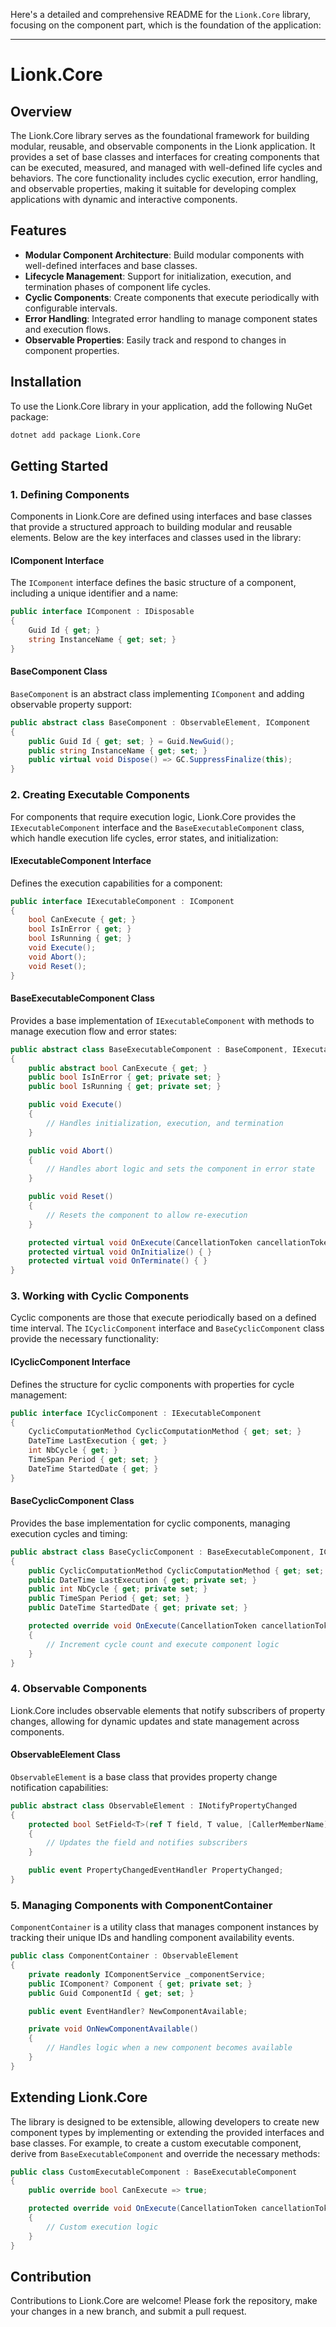 ﻿Here's a detailed and comprehensive README for the `Lionk.Core` library, focusing on the component part, which is the foundation of the application:

---

# Lionk.Core

## Overview

The Lionk.Core library serves as the foundational framework for building modular, reusable, and observable components in the Lionk application. It provides a set of base classes and interfaces for creating components that can be executed, measured, and managed with well-defined life cycles and behaviors. The core functionality includes cyclic execution, error handling, and observable properties, making it suitable for developing complex applications with dynamic and interactive components.

## Features

- **Modular Component Architecture**: Build modular components with well-defined interfaces and base classes.
- **Lifecycle Management**: Support for initialization, execution, and termination phases of component life cycles.
- **Cyclic Components**: Create components that execute periodically with configurable intervals.
- **Error Handling**: Integrated error handling to manage component states and execution flows.
- **Observable Properties**: Easily track and respond to changes in component properties.

## Installation

To use the Lionk.Core library in your application, add the following NuGet package:

```bash
dotnet add package Lionk.Core
```

## Getting Started

### 1. Defining Components

Components in Lionk.Core are defined using interfaces and base classes that provide a structured approach to building modular and reusable elements. Below are the key interfaces and classes used in the library:

#### IComponent Interface

The `IComponent` interface defines the basic structure of a component, including a unique identifier and a name:

```csharp
public interface IComponent : IDisposable
{
    Guid Id { get; }
    string InstanceName { get; set; }
}
```

#### BaseComponent Class

`BaseComponent` is an abstract class implementing `IComponent` and adding observable property support:

```csharp
public abstract class BaseComponent : ObservableElement, IComponent
{
    public Guid Id { get; set; } = Guid.NewGuid();
    public string InstanceName { get; set; }
    public virtual void Dispose() => GC.SuppressFinalize(this);
}
```

### 2. Creating Executable Components

For components that require execution logic, Lionk.Core provides the `IExecutableComponent` interface and the `BaseExecutableComponent` class, which handle execution life cycles, error states, and initialization:

#### IExecutableComponent Interface

Defines the execution capabilities for a component:

```csharp
public interface IExecutableComponent : IComponent
{
    bool CanExecute { get; }
    bool IsInError { get; }
    bool IsRunning { get; }
    void Execute();
    void Abort();
    void Reset();
}
```

#### BaseExecutableComponent Class

Provides a base implementation of `IExecutableComponent` with methods to manage execution flow and error states:

```csharp
public abstract class BaseExecutableComponent : BaseComponent, IExecutableComponent
{
    public abstract bool CanExecute { get; }
    public bool IsInError { get; private set; }
    public bool IsRunning { get; private set; }

    public void Execute()
    {
        // Handles initialization, execution, and termination
    }

    public void Abort()
    {
        // Handles abort logic and sets the component in error state
    }

    public void Reset()
    {
        // Resets the component to allow re-execution
    }

    protected virtual void OnExecute(CancellationToken cancellationToken) { }
    protected virtual void OnInitialize() { }
    protected virtual void OnTerminate() { }
}
```

### 3. Working with Cyclic Components

Cyclic components are those that execute periodically based on a defined time interval. The `ICyclicComponent` interface and `BaseCyclicComponent` class provide the necessary functionality:

#### ICyclicComponent Interface

Defines the structure for cyclic components with properties for cycle management:

```csharp
public interface ICyclicComponent : IExecutableComponent
{
    CyclicComputationMethod CyclicComputationMethod { get; set; }
    DateTime LastExecution { get; }
    int NbCycle { get; }
    TimeSpan Period { get; set; }
    DateTime StartedDate { get; }
}
```

#### BaseCyclicComponent Class

Provides the base implementation for cyclic components, managing execution cycles and timing:

```csharp
public abstract class BaseCyclicComponent : BaseExecutableComponent, ICyclicComponent
{
    public CyclicComputationMethod CyclicComputationMethod { get; set; }
    public DateTime LastExecution { get; private set; }
    public int NbCycle { get; private set; }
    public TimeSpan Period { get; set; }
    public DateTime StartedDate { get; private set; }

    protected override void OnExecute(CancellationToken cancellationToken)
    {
        // Increment cycle count and execute component logic
    }
}
```

### 4. Observable Components

Lionk.Core includes observable elements that notify subscribers of property changes, allowing for dynamic updates and state management across components.

#### ObservableElement Class

`ObservableElement` is a base class that provides property change notification capabilities:

```csharp
public abstract class ObservableElement : INotifyPropertyChanged
{
    protected bool SetField<T>(ref T field, T value, [CallerMemberName] string propertyName = null)
    {
        // Updates the field and notifies subscribers
    }

    public event PropertyChangedEventHandler PropertyChanged;
}
```

### 5. Managing Components with ComponentContainer

`ComponentContainer` is a utility class that manages component instances by tracking their unique IDs and handling component availability events.

```csharp
public class ComponentContainer : ObservableElement
{
    private readonly IComponentService _componentService;
    public IComponent? Component { get; private set; }
    public Guid ComponentId { get; set; }

    public event EventHandler? NewComponentAvailable;

    private void OnNewComponentAvailable()
    {
        // Handles logic when a new component becomes available
    }
}
```

## Extending Lionk.Core

The library is designed to be extensible, allowing developers to create new component types by implementing or extending the provided interfaces and base classes. For example, to create a custom executable component, derive from `BaseExecutableComponent` and override the necessary methods:

```csharp
public class CustomExecutableComponent : BaseExecutableComponent
{
    public override bool CanExecute => true;

    protected override void OnExecute(CancellationToken cancellationToken)
    {
        // Custom execution logic
    }
}
```

## Contribution

Contributions to Lionk.Core are welcome! Please fork the repository, make your changes in a new branch, and submit a pull request.